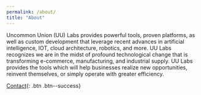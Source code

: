 ```yaml
---
permalink: /about/
title: "About"
---
```


Uncommon Union (UU) Labs provides powerful tools, proven platforms, as well as custom development that leverage recent advances in artificial intelligence, IOT, cloud architecture, robotics, and more. UU Labs recognizes we are in the midst of profound technological change that is transforming e-commerce, manufacturing, and industrial supply. UU Labs provides the tools which will help businesses realize new opportunities, reinvent themselves, or simply operate with greater efficiency.

[Contact](#mailto:hello@uulabs.io){: .btn .btn--success}
